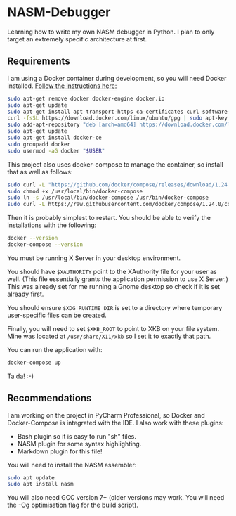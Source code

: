 # NASM-Debugger
Learning how to write my own NASM debugger in Python.
I plan to only target an extremely specific architecture at first.

## Requirements
I am using a Docker container during development, so you will need Docker installed.
[Follow the instructions here:](https://docs.docker.com/v17.09/engine/installation/linux/docker-ce/ubuntu/#install-using-the-repository)

```bash
sudo apt-get remove docker docker-engine docker.io
sudo apt-get update
sudo apt-get install apt-transport-https ca-certificates curl software-properties-common
curl -fsSL https://download.docker.com/linux/ubuntu/gpg | sudo apt-key add -
sudo add-apt-repository "deb [arch=amd64] https://download.docker.com/linux/ubuntu $(lsb_release -cs) stable"
sudo apt-get update
sudo apt-get install docker-ce
sudo groupadd docker
sudo usermod -aG docker "$USER"
```

This project also uses docker-compose to manage the container, so install that as well
as follows:

```bash
sudo curl -L "https://github.com/docker/compose/releases/download/1.24.0/docker-compose-$(uname -s)-$(uname -m)" -o /usr/local/bin/docker-compose
sudo chmod +x /usr/local/bin/docker-compose
sudo ln -s /usr/local/bin/docker-compose /usr/bin/docker-compose
sudo curl -L https://raw.githubusercontent.com/docker/compose/1.24.0/contrib/completion/bash/docker-compose -o /etc/bash_completion.d/docker-compose
```

Then it is probably simplest to restart. You should be able to verify the installations
with the following:
```bash
docker --version
docker-compose --version
```

You must be running X Server in your desktop environment.

You should have `$XAUTHORITY` point to the XAuthority
file for your user as well. (This file essentially grants the application permission to
use X Server.) This was already set for me running a Gnome desktop so check if it is set
already first.

You should ensure `$XDG_RUNTIME_DIR` is set to a directory where temporary user-specific
files can be created.

Finally, you will need to set `$XKB_ROOT` to point to XKB on your file system. Mine
was located at `/usr/share/X11/xkb` so I set it to exactly that path.

You can run the application with:
```bash
docker-compose up
```

Ta da! :-\)

## Recommendations
I am working on the project in PyCharm Professional, so Docker
and Docker-Compose is integrated with the IDE. I also work with these plugins:

* Bash plugin so it is easy to run "sh" files.
* NASM plugin for some syntax highlighting.
* Markdown plugin for this file!

You will need to install the NASM assembler:

```bash
sudo apt update
sudo apt install nasm
```

You will also need GCC version 7+ (older versions may work. You will need the -Og
optimisation flag for the build script).

